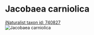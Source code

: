 
Jacobaea carniolica
===================
  
[iNaturalist taxon id: 740827](https://www.inaturalist.org/taxa/740827)  
![Jacobaea carniolica](https://inaturalist-open-data.s3.amazonaws.com/photos/148305994/medium.jpeg)